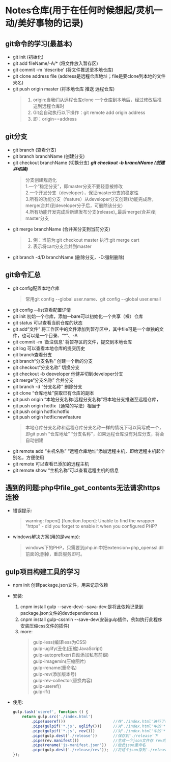 # Notes仓库(用于在任何时候想起/灵机一动/美好事物的记录)
## git命令的学习(最基本)
- git init (初始化)
- git add  fileName/-A/* (将文件放入暂存区)
- git commit -m 'describe' (将文件推送至本地仓库)
- git clone address file (address是远程仓库地址；file是要clone到本地的文件夹名)
- git push origin master (将本地仓库 推送 远程仓库)
	>1. origin:当我们从远程仓库clone 一个仓库到本地后，经过修改后推送到远程仓库时
	>2. Git会自动执行以下操作：git remote add origin address
	>3. 即：origin==address
## git分支
- git branch (查看分支)
- git branch branchName (创建分支)
- git checkout branchName (切换分支)
***git checkout -b branchName (创建并切换)***
	> 	分支创建规范化  
	>	1.一个“稳定分支”，即master分支不要轻意被修改  
	>	2.一个开发分支（developer），保证master分支的稳定性  
	>	3.所有的功能分支（feature）从developer分支创建(功能完成后，merge(合并)到developer分子后，可删除该分支)  
	>	4.所有功能开发完成后新建发布分支(release),,最后merge(合并)到master分支
- git merge branchName (合并某分支到当前分支)  
	>1. 例：当前为:git checkout master 执行:git merge cart
	>2. 表示将cart分支合并到master
- git branch -d/D branchName (删除分支，-D:强制删除)

## git命令汇总
- git config配置本地仓库
	> 常用git config --global user.name、git config --global user.email
- git config --list查看配置详情
- git init 初始一个仓库，添加--bare可以初始化一个共享（裸）仓库
- git status 可以查看当前仓库的状态
- git add“文件” 将工作区中的文件添加到暂存区中，其中file可是一个单独的文件，也可以是一个目录、“*”、-A
- git commit -m '备注信息' 将暂存区的文件，提交到本地仓库
- git log 可以查看本地仓库的提交历史
- git branch查看分支
- git branch“分支名称” 创建一个新的分支
- git checkout“分支名称” 切换分支
- git checkout -b deeveloper 他健并切到developer分支
- git merge“分支名称” 合并分支
- git branch -d “分支名称” 删除分支
- git clone “仓库地址”获取已有仓库的副本
- git push origin “本地分支名称:远程分支名称”将本地分支推送至远程仓库，
- git push origin hotfix（通常的写法）相当于
- git push origin hotfix:hotfix
- git push origin hotfix:newfeature
	> 本地仓库分支名称和远程仓库分支名称一样的情况下可以简写成一个，即git push “仓库地址” “分支名称”，如果远程仓库没有对应分支，将会自动创建
- git remote add “主机名称” “远程仓库地址”添加远程主机，即给远程主机起个别名，方便使用
- git remote 可以查看已添加的远程主机
- git remote show “主机名称”可以查看远程主机的信息




## 遇到的问题:php中file_get_contents无法请求https连接
- 错误提示:
	> warning: fopen() [function.fopen]: Unable to find the wrapper "https" - did you forget to enable it when you configured PHP?
- windows解决方案(用的是wamp):
	> windows下的PHP，只需要到php.ini中把extension=php_openssl.dll前面的;删掉，重启服务即可。



## gulp项目构建工具的学习
*	npm init 创建package.json文件，用来记录依赖
* 	安装:

	1. 	cnpm install gulp --save-dev(--sava-dev:是将此依赖记录到package.json文件的devdependences.)   
	2. 	cnpm install gulp-cssmin --save-dev(安装gulp插件，例如执行此程序安装压缩css文件的插件)
	3. 	more:
		> gulp-less(编译less为CSS)   
		> gulp-uglify(丑化(压缩)JavaScript)   
		> gulp-autoprefixer(自动添加私有前缀)  
		> gulp-imagemin(压缩图片)   
		> gulp-rename(重命名)   
		> gulp-rev(添加版本号)   
		> gulp-rev-collector(替换内容)  
		> gulp-useref()  
		> gulp-if()  

* 	使用:
 	```javascript
 	gulp.task('useref', function () {  
		return gulp.src('./index.html')
			.pipe(useref()) 					//在'./index.html'进行了类似判断操作  
			.pipe(gulpif('*.js', uglify()))		//对'./index.html'中的'*.js'压缩  
			.pipe(gulpif('*.js', rev()))		//对'./index.html'中的'*.js'添加版本号  
			.pipe(gulp.dest('./release'))		//保存到'./release'下  
			.pipe(rev.manifest()) 				//生成一个json文件存 rev的js 与 原js 对应的关系 
			.pipe(rename('js-manifest.json'))	//给此json重命名  
			.pipe(gulp.dest('./release/rev'));	//将这个json存到'./release/rev'下  
	});  
	```